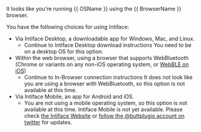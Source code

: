 It looks like you're running {{ OSName }} using the {{ BrowserName }} browser.

You have the following choices for using Intiface:

* Via Intiface Desktop, a downloadable app for Windows, Mac, and Linux.
  * <span v-if="!OSName.includes('Android') && !OSName.includes('iOS')"><router-link to="download-intiface">Continue to Intiface Desktop download instructions</router-link></span> <span v-if="OSName.includes('Android') || OSName.includes('iOS')">You need to be on a desktop OS for this option.</span>
* Within the web browser, using a browser that supports WebBluetooth (Chrome or variants on any non-iOS operating system, or <a href='https://apps.apple.com/us/app/webble/id1193531073' target="_blank">WebBLE on iOS</a>)
  * <span v-if="HasWebBluetooth"><router-link to="create-connection">Continue to In-Browser connection instructions</router-link></span> <span v-if="!HasWebBluetooth">It does not look like you are using a browser with WebBluetooth, so this option is not available at this time.</span>
* Via Intiface Mobile, an app for Android and iOS.
  * <span v-if="!OSName.includes('Android') && !OSName.includes('iOS')">You are not using a mobile operating system, so this option is not available at this time.</span> <span v-if="OSName.includes('Android') || OSName.includes('iOS')">Intiface Mobile is not yet available. Please check <a href="http://intiface.com/" target="_blank">the Intiface Website</a> or <a href="http://twitter.com/buttplugio" target="_blank">follow the @buttplugio account on twitter</a> for updates.</span>
